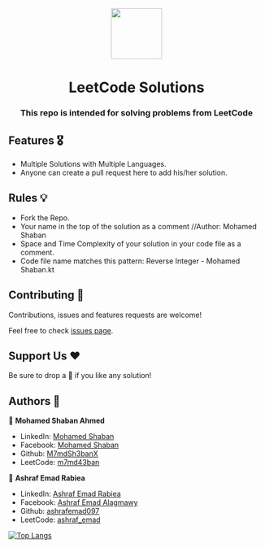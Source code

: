 <p align="center">
  <img align="center" width="100" src="https://cdn.iconscout.com/icon/free/png-256/leetcode-3521542-2944960.png" />

  <h1 align="center">LeetCode Solutions</h1>
  <h3 align="center">This repo is intended for solving problems from LeetCode</h3>
</p>

## Features 🎖️
- Multiple Solutions with Multiple Languages.
- Anyone can create a pull request here to add his/her solution.

## Rules 💡
- Fork the Repo.
- Your name in the top of the solution as a comment //Author: Mohamed Shaban
- Space and Time Complexity of your solution in your code file as a comment.
- Code file name matches this pattern: Reverse Integer - Mohamed Shaban.kt

## Contributing 🤝

Contributions, issues and features requests are welcome!

Feel free to check [issues page](https://github.com/M7mdSh3banX/LeetCode-Solutions/issues).

## Support Us ❤️

Be sure to drop a 🌟 if you like any solution!

## Authors 👥

👤 **Mohamed Shaban Ahmed**

- LinkedIn: [Mohamed Shaban](https://www.linkedin.com/in/m7md-43ban/)
- Facebook: [Mohamed Shaban](https://www.facebook.com/m7mdsh3ban/)
- Github: [M7mdSh3banX](https://github.com/M7mdSh3banX)
- LeetCode: [m7md43ban](https://leetcode.com/m7md43ban/)

👤 **Ashraf Emad Rabiea**

- LinkedIn: [Ashraf Emad Rabiea](https://www.linkedin.com/in/ashraf-emad-rabiea-b80431235/)
- Facebook: [Ashraf Emad Alagmawy](https://www.facebook.com/ashraf.emad.927)
- Github: [ashrafemad097](https://github.com/ashrafemad097)
- LeetCode: [ashraf_emad](https://leetcode.com/ashraf_emad/)


[![Top Langs](https://github-readme-stats.vercel.app/api/top-langs/?username=M7mdSh3banX/LeetCode-Solutions&layout=compact&show_icons=true&theme=transparent)](https://github.com/anuraghazra/github-readme-stats)
